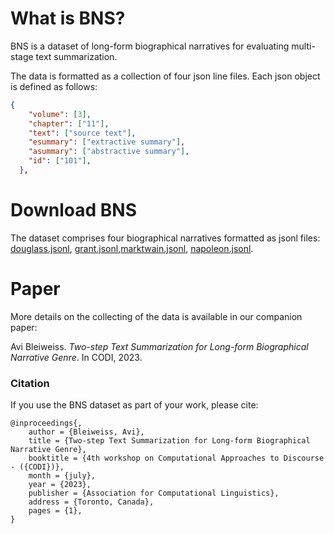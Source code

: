 # What is BNS?
BNS is a dataset of long-form biographical narratives for evaluating multi-stage text summarization.

The data is formatted as a collection of four json line files. Each json object is defined as follows:
```json
{
    "volume": [3],
    "chapter": ["11"],
    "text": ["source text"],
    "esummary": ["extractive summary"],
    "asummary": ["abstractive summary"],
    "id": ["101"],
  },
```
# Download BNS
The dataset comprises four biographical narratives formatted as jsonl files: [douglass.jsonl](douglass.jsonl), [grant.jsonl](grant.jsonl),[marktwain.jsonl](marktwain.jsonl), [napoleon.jsonl](napoleon.jsonl).

# Paper
More details on the collecting of the data is available in our companion paper:

Avi Bleiweiss. *Two-step Text Summarization for Long-form Biographical Narrative Genre*. In CODI, 2023.

### Citation
If you use the BNS dataset as part of your work, please cite:

    @inproceedings{,
        author = {Bleiweiss, Avi},
        title = {Two-step Text Summarization for Long-form Biographical Narrative Genre},
        booktitle = {4th workshop on Computational Approaches to Discourse - ({CODI})},
        month = {july},
        year = {2023},
        publisher = {Association for Computational Linguistics},
        address = {Toronto, Canada},
        pages = {1},
    }
    
